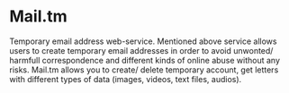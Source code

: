 # Mail.tm
Temporary email address web-service.
Mentioned above service allows users to create temporary email addresses in order to avoid unwonted/ harmfull correspondence and different kinds of online abuse without any risks.
Mail.tm allows you to create/ delete temporary account, get letters with different types of data (images, videos, text files, audios).
